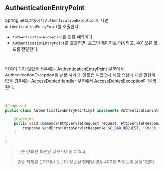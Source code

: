 ## AuthenticationEntryPoint

Spring Security에서 `AuthenticationException`이 나면 `AuthenticationEntryPoint`를 호출한다.

+ `AuthenticationException`은 인증 예외이다.
+ `AuthenticationEntryPoint`를 호출하면, 로그인 페이지로 이동되고,  401 오류 코드를 전달한다.

<br>

인증이 되지 않았을 경우에는 AuthenticationEntryPoint 부분에서 AuthenticationException을 발생 시키고, 인증은 되었으나 해당 요청에 대한 권한이 없을 경우에는 AccessDeniedHandler 부분에서 AccessDeniedException이 발생된다.

<br>

```java
@Component
public class AuthenticationEntryPointImpl implements AuthenticationEntryPoint {

    @Override
    public void commence(HttpServletRequest request, HttpServletResponse response, AuthenticationException authException) throws IOException {
        response.sendError(HttpServletResponse.SC_BAD_REQUEST, "Check the token");
    }

}
```

> 나는 만료된 토큰일 경우 401을 띄웠고,
>
> 인증 자체를 못하거나 토큰이 잘못된 형태일 경우 400을 띄우도록 설정하였다.
>
> 

